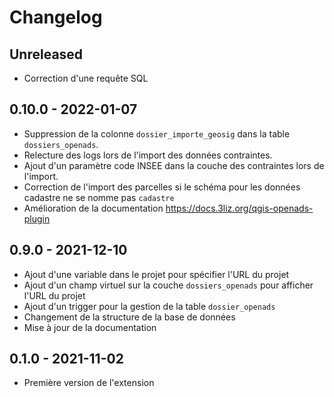 # Changelog

## Unreleased

* Correction d'une requête SQL

## 0.10.0 - 2022-01-07

* Suppression de la colonne `dossier_importe_geosig` dans la table `dossiers_openads`.
* Relecture des logs lors de l'import des données contraintes.
* Ajout d'un paramètre code INSEE dans la couche des contraintes lors de l'import.
* Correction de l'import des parcelles si le schéma pour les données cadastre ne se nomme pas `cadastre`
* Amélioration de la documentation https://docs.3liz.org/qgis-openads-plugin

## 0.9.0 - 2021-12-10

* Ajout d'une variable dans le projet pour spécifier l'URL du projet
* Ajout d'un champ virtuel sur la couche `dossiers_openads` pour afficher l'URL du projet
* Ajout d'un trigger pour la gestion de la table `dossier_openads`
* Changement de la structure de la base de données
* Mise à jour de la documentation

## 0.1.0 - 2021-11-02

* Première version de l'extension
